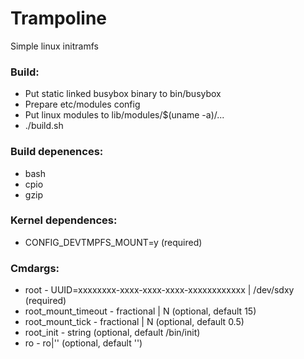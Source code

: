 # Trampoline
Simple linux initramfs

### Build:
- Put static linked busybox binary to bin/busybox
- Prepare etc/modules config
- Put linux modules to lib/modules/$(uname -a)/...
- ./build.sh

### Build depenences:
- bash
- cpio
- gzip

### Kernel dependences:
- CONFIG_DEVTMPFS_MOUNT=y (required)

### Cmdargs:
- root - UUID=xxxxxxxx-xxxx-xxxx-xxxx-xxxxxxxxxxxx | /dev/sdxy (required)
- root_mount_timeout - fractional | N (optional, default 15)
- root_mount_tick -  fractional | N (optional, default 0.5)
- root_init - string (optional, default /bin/init)
- ro - ro|'' (optional, default '')
